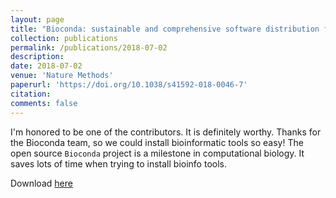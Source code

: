 ```yaml
---
layout: page
title: "Bioconda: sustainable and comprehensive software distribution for the life sciences"
collection: publications
permalink: /publications/2018-07-02
description: 
date: 2018-07-02
venue: 'Nature Methods'
paperurl: 'https://doi.org/10.1038/s41592-018-0046-7'
citation: 
comments: false
---
```


I'm honored to be one of the contributors. It is definitely worthy. Thanks for the Bioconda team, so we could install bioinformatic tools so easy! The open source `Bioconda` project is a milestone in computational biology. It saves lots of time when trying to install bioinfo tools.

Download [here](https://doi.org/10.1038/s41592-018-0046-7)